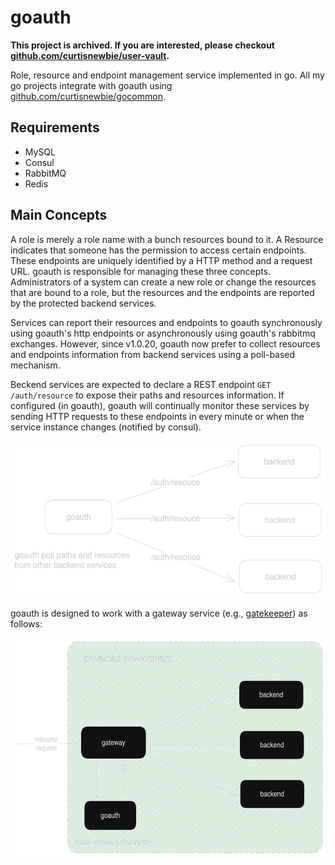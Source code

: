 # goauth

**This project is archived. If you are interested, please checkout [github.com/curtisnewbie/user-vault](https://github.com/curtisnewbie/user-vault).**

Role, resource and endpoint management service implemented in go. All my go projects integrate with goauth using [github.com/curtisnewbie/gocommon](https://github.com/curtisnewbie/gocommon).

## Requirements

- MySQL
- Consul
- RabbitMQ
- Redis

## Main Concepts

A role is merely a role name with a bunch resources bound to it. A Resource indicates that someone has the permission to access certain endpoints. These endpoints are uniquely identified by a HTTP method and a request URL. goauth is responsible for managing these three concepts. Administrators of a system can create a new role or change the resources that are bound to a role, but the resources and the endpoints are reported by the protected backend services.

Services can report their resources and endpoints to goauth synchronously using goauth's http endpoints or asynchronously using goauth's rabbitmq exchanges. However, since v1.0.20, goauth now prefer to collect resources and endpoints information from backend services using a poll-based mechanism.

Beckend services are expected to declare a REST endpoint `GET /auth/resource` to expose their paths and resources information. If configured (in goauth), goauth will continually monitor these services by sending HTTP requests to these endpoints in every minute or when the service instance changes (notified by consul).

<img src="./doc/goauth_polling_mechanism.png" height="250px"></img>

goauth is designed to work with a gateway service (e.g., [gatekeeper](https://github.com/curtisnewbie/gatekeeper)) as follows:

<img src="./doc/goauth_gateway.png" height="350px"></img>

